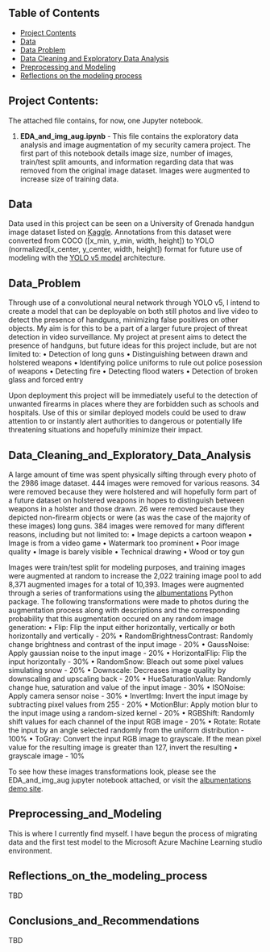 ## Table of Contents  
- [Project Contents](#Project_Contents)
- [Data](#Data)  
- [Data Problem](#Data_Problem)  
- [Data Cleaning and Exploratory Data Analysis](#Data_Cleaning_and_Exploratory_Data_Analysis)  
- [Preprocessing and Modeling](#Preprocessing_and_Modeling)  
- [Reflections on the modeling process](#Reflections_on_the_modeling_process)  

## Project Contents:

The attached file contains, for now, one Jupyter notebook.
1. **EDA_and_img_aug.ipynb** - This file contains the exploratory data analysis and image augmentation of my security camera project. The first part of this notebook details image size, number of images, train/test split amounts, and information regarding data that was removed from the original image dataset. Images were augmented to increase size of training data.

## Data

Data used in this project can be seen on a University of Grenada handgun image dataset listed on [Kaggle](https://www.kaggle.com/andrewmvd/handgun-detection). Annotations from this dataset were converted from COCO ([x_min, y_min, width, height]) to YOLO (normalized[x_center, y_center, width, height]) format for future use of modeling with the [YOLO v5 model](https://github.com/ultralytics/yolov5) architecture.

## Data_Problem

Through use of a convolutional neural network through YOLO v5, I intend to create a model that can be deployable on both still photos and live video to detect the presence of handguns, minimizing false positives on other objects. My aim is for this to be a part of a larger future project of threat detection in video surveillance. My project at present aims to detect the presence of handguns, but future ideas for this project include, but are not limited to:
• Detection of long guns
• Distinguishing between drawn and holstered weapons
• Identifying police uniforms to rule out police posession of weapons
• Detecting fire
• Detecting flood waters
• Detection of broken glass and forced entry

Upon deployment this project will be immediately useful to the detection of unwanted firearms in places where they are forbidden such as schools and hospitals. Use of this or similar deployed models could be used to draw attention to or instantly alert authorities to dangerous or potentially life threatening situations and hopefully minimize their impact. 

## Data_Cleaning_and_Exploratory_Data_Analysis

A large amount of time was spent physically sifting through every photo of the 2986 image dataset. 444 images were removed for various reasons. 34 were removed because they were holstered and will hopefully form part of a future dataset on holstered weapons in hopes to distinguish between weapons in a holster and those drawn. 26 were removed because they depicted non-firearm objects or were (as was the case of the majority of these images) long guns. 384 images were removed for many different reasons, including but not limited to: 
• Image depicts a cartoon weapon
• Image is from a video game
• Watermark too prominent
• Poor image quality
• Image is barely visible
• Technical drawing
• Wood or toy gun

Images were train/test split for modeling purposes, and training images were augmented at random to increase the 2,022 training image pool to add 8,371 augmented images for a total of 10,393. Images were augmented through a series of tranformations using the [albumentations](https://albumentations.ai/) Python package. The following transformations were made to photos during the augmentation process along with descriptions and the corresponding probability that this augmentation occured on any random image generation:
• Flip: Flip the input either horizontally, vertically or both horizontally and vertically - 20%
• RandomBrightnessContrast: Randomly change brightness and contrast of the input image - 20%
• GaussNoise: Apply gaussian noise to the input image - 20%
• HorizontalFlip: Flip the input horizontally - 30%
• RandomSnow: Bleach out some pixel values simulating snow - 20%
• Downscale: Decreases image quality by downscaling and upscaling back - 20%
• HueSaturationValue: Randomly change hue, saturation and value of the input image - 30%
• ISONoise: Apply camera sensor noise - 30%
• InvertImg: Invert the input image by subtracting pixel values from 255 - 20%
• MotionBlur: Apply motion blur to the input image using a random-sized kernel - 20%
• RGBShift: Randomly shift values for each channel of the input RGB image - 20%
• Rotate: Rotate the input by an angle selected randomly from the uniform distribution - 100%
• ToGray: Convert the input RGB image to grayscale. If the mean pixel value for the resulting image is greater than 127, invert the resulting • grayscale image - 10%

To see how these images transformations look, please see the EDA_and_img_aug jupyter notebook attached, or visit the [albumentations demo site](https://albumentations-demo.herokuapp.com/).


## Preprocessing_and_Modeling

This is where I currently find myself. I have begun the process of migrating data and the first test model to the Microsoft Azure Machine Learning studio environment. 

## Reflections_on_the_modeling_process

TBD

## Conclusions_and_Recommendations

TBD
